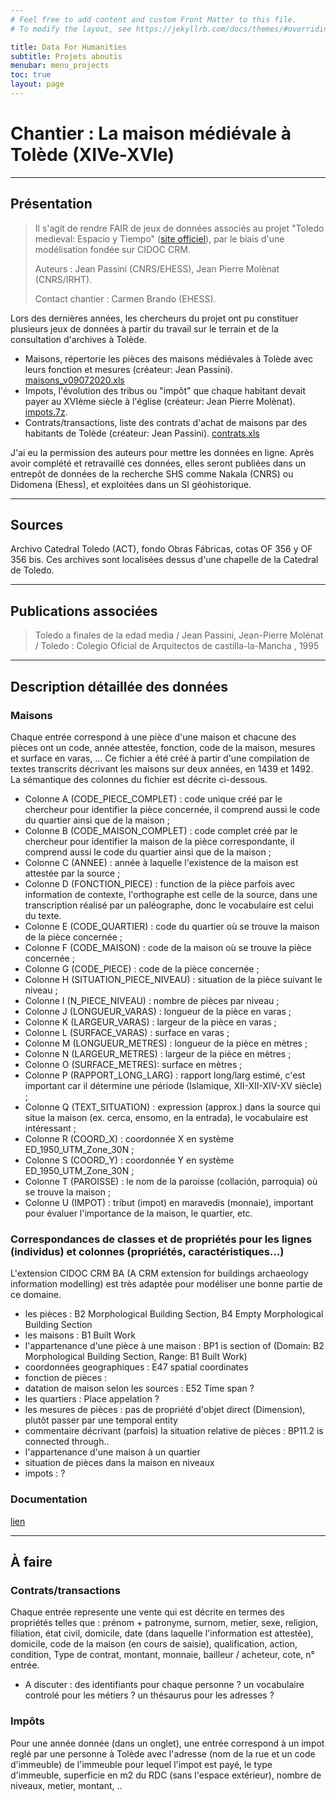 ```yaml
---
# Feel free to add content and custom Front Matter to this file.
# To modify the layout, see https://jekyllrb.com/docs/themes/#overriding-theme-defaults

title: Data For Humanities
subtitle: Projets aboutis
menubar: menu_projects
toc: true
layout: page
---
```


# Chantier : La maison médiévale à Tolède (XIVe-XVIe)

--------------------------------------------------------

## Présentation

> Il s'agit de rendre FAIR de jeux de données associés au projet "Toledo medieval: Espacio y Tiempo" ([site officiel](http://toledo.medievalgis.fr/)), par le biais d'une modélisation fondée sur CIDOC CRM.
> 
> Auteurs : Jean Passini (CNRS/EHESS), Jean Pierre Molènat (CNRS/IRHT).
> 
> Contact chantier : Carmen Brando (EHESS).

Lors des dernières années, les chercheurs du projet ont pu constituer plusieurs jeux de données à partir du travail sur le terrain et de la consultation d'archives à Tolède. 

  * Maisons, répertorie les pièces des maisons médiévales à Tolède avec leurs fonction et mesures (créateur: Jean Passini). [maisons_v09072020.xls](https://phn-wiki.ish-lyon.cnrs.fr/lib/exe/fetch.php?media=fairdata:maisons_v09072020.xls)
  * Impots, l'évolution des tribus ou "impôt" que chaque habitant devait payer au XVIème siècle à l'église (créateur: Jean Pierre Molènat). [impots.7z](https://phn-wiki.ish-lyon.cnrs.fr/lib/exe/fetch.php?media=fairdata:impots.7z).
  * Contrats/transactions, liste des contrats d'achat de maisons par des habitants de Tolède (créateur: Jean Passini). [contrats.xls](https://phn-wiki.ish-lyon.cnrs.fr/lib/exe/fetch.php?media=fairdata:contrats.xls)

J'ai eu la permission des auteurs pour mettre les données en ligne.
Après avoir complété et retravaillé ces données, elles seront publiées dans un entrepôt de données de la recherche SHS comme Nakala (CNRS) ou Didomena (Ehess), et exploitées dans un SI géohistorique.

---------------------------------------------------

## Sources

Archivo Catedral Toledo (ACT), fondo Obras Fábricas, cotas OF 356 y OF 356 bis. 
Ces archives sont localisées dessus d'une chapelle de la Catedral de Toledo.

----------------------------------------------------

## Publications associées

> Toledo a finales de la edad media / Jean Passini, Jean-Pierre Molénat / Toledo : Colegio Oficial de Arquitectos de castilla-la-Mancha , 1995

------------------------------------------------------

## Description détaillée des données

### Maisons

Chaque entrée correspond à une pièce d'une maison et chacune des pièces ont un code, année attestée, fonction, code de la maison, mesures et surface en varas, ... Ce fichier a été créé à partir d'une compilation de textes transcrits décrivant les maisons sur deux années, en 1439 et 1492. La sémantique des colonnes du fichier est décrite ci-dessous.

* Colonne A (CODE_PIECE_COMPLET) : code unique créé par le chercheur pour identifier la pièce concernée, il comprend aussi le code du quartier ainsi que de la maison ;
* Colonne B (CODE_MAISON_COMPLET) : code complet créé par le chercheur pour identifier la maison de la pièce correspondante, il comprend aussi le code du quartier ainsi que de la maison ;
* Colonne C (ANNEE) : année à laquelle l'existence de la maison est attestée par la source ; 
* Colonne D (FONCTION_PIECE) : function de la pièce parfois avec information de contexte, l'orthographe est celle de la source, dans une transcription réalisé par un paléographe, donc le vocabulaire est celui du texte.
* Colonne E (CODE_QUARTIER) : code du quartier où se trouve la maison de la pièce concernée ;
* Colonne F (CODE_MAISON) : code de la maison où se trouve la pièce concernée ; 
* Colonne G (CODE_PIECE) : code de la pièce concernée ; 
* Colonne H (SITUATION_PIECE_NIVEAU) : situation de la pièce suivant le niveau ;
* Colonne I (N_PIECE_NIVEAU) : nombre de pièces par niveau ;
* Colonne J (LONGUEUR_VARAS) : longueur de la pièce en varas ; 
* Colonne K (LARGEUR_VARAS) : largeur de la pièce en varas ;
* Colonne L (SURFACE_VARAS) : surface en varas ;
* Colonne M (LONGUEUR_METRES) : longueur de la pièce en mètres ;
* Colonne N (LARGEUR_METRES) : largeur de la pièce en mètres ;
* Colonne O (SURFACE_METRES): surface en mètres ;
* Colonne P (RAPPORT_LONG_LARG) : rapport long/larg estimé, c'est important car il détermine une période (Islamique, XII-XII-XIV-XV siècle) ;
* Colonne Q (TEXT_SITUATION) : expression (approx.) dans la source qui situe la maison (ex. cerca, ensomo, en la entrada), le vocabulaire est intéressant ;
* Colonne R (COORD_X) :  coordonnée X en système ED_1950_UTM_Zone_30N ;
* Colonne S (COORD_Y) : coordonnée Y en système ED_1950_UTM_Zone_30N ;
* Colonne T (PAROISSE) : le nom de la paroisse (collación, parroquia) où se trouve la maison ;
* Colonne U (IMPOT) :  tribut (impot) en maravedis (monnaie), important pour évaluer l'importance de la maison, le quartier, etc.
 
### Correspondances de classes et de propriétés pour les lignes (individus) et colonnes (propriétés, caractéristiques...)

L'extension CIDOC CRM BA (A CRM extension for buildings archaeology information modelling) est très adaptée pour modéliser une bonne partie de ce domaine.
* les pièces : B2 Morphological Building Section, B4 Empty Morphological Building Section
* les maisons : B1 Built Work
* l'appartenance d'une pièce à une maison : BP1 is section of (Domain: B2 Morphological Building Section, Range: B1 Built Work) 
* coordonnées geographiques : E47 spatial coordinates
* fonction de pièces : 
* datation de maison selon les sources : E52 Time span ?
* les quartiers : Place appelation ?
* les mesures de pièces : pas de propriété d'objet direct (Dimension), plutôt passer par une temporal entity
* commentaire décrivant (parfois) la situation relative de pièces : BP11.2 is connected through..
* l'appartenance d'une maison à un quartier
* situation de pièces dans la maison en niveaux
* impots : ?

### Documentation

[lien](http://www.cidoc-crm.org/crmba/sites/default/files/2016-12-3%23CRMba_v1.4.1_UR.pdf)

--------------------------------------------

## À faire

### Contrats/transactions

Chaque entrée represente une vente qui est décrite en termes des propriétés telles que : prénom + patronyme, surnom, metier, sexe, religion, filiation, état civil, domicile, date (dans laquelle l'information est attestée), domicile, code de la maison (en cours de saisie), qualification, action, condition, Type de contrat, montant, monnaie, bailleur / acheteur, cote, n° entrée.
* A discuter : des identifiants pour chaque personne ? un vocabulaire controlé pour les métiers ? un thésaurus pour les adresses ?

### Impôts

Pour une année donnée (dans un onglet), une entrée correspond à un impot reglé par une personne à Tolède avec l'adresse (nom de la rue et un code d'immeuble) de l'immeuble pour lequel l'impot est payé, le type d'immeuble, superficie en m2 du RDC (sans l'espace extérieur), nombre de niveaux, metier, montant, ..
